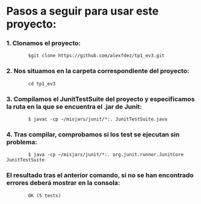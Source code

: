 # Pasos a seguir para usar este proyecto:

### 1. Clonamos el proyecto:

            $git clone https://github.com/alexfdez/tp1_ev3.git

### 2. Nos situamos en la carpeta correspondiente del proyecto:
            cd tp1_ev3
 
### 3. Compilamos el JunitTestSuite del proyecto y especificamos la ruta en la que se encuentra el .jar de Junit:

            $ javac -cp ~/misjars/junit/*:. JunitTestSuite.java
      
### 4. Tras compilar, comprobamos si los test se ejecutan sin problema:

            $ java -cp ~/misjars/junit/*:. org.junit.runner.JunitCore JunitTestSuite
            
### El resultado tras el anterior comando, si no se han encontrado errores deberá mostrar en la consola:

            OK (5 tests)
